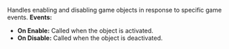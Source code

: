 Handles enabling and disabling game objects in response to specific game events.
**Events:**
- **On Enable:** Called when the object is activated.
- **On Disable:** Called when the object is deactivated.